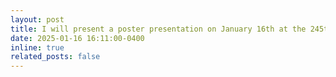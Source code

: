 ```yaml
---
layout: post
title: I will present a poster presentation on January 16th at the 245th American Astronomical Society meeting!
date: 2025-01-16 16:11:00-0400
inline: true
related_posts: false
---
```

